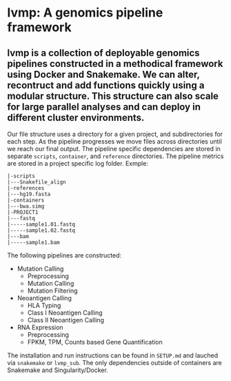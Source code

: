 # lvmp: A genomics pipeline framework

## lvmp is a collection of deployable genomics pipelines constructed in a methodical framework using Docker and Snakemake. We can alter, recontruct and add functions quickly using a modular structure. This structure can also scale for large parallel analyses and can deploy in different cluster environments.

Our file structure uses a directory for a given project, and subdirectories for each step. As the pipeline progresses we move files across directories until we reach our final output. The pipeline specific dependencies are stored in separate `scripts`, `container`, and `reference` directories. The pipeline metrics are stored in a project specific log folder. Exmple:

    |-scripts
    |---Snakefile_align
    |-references
    |---hg19.fasta
    |-containers
    |---bwa.simg
    |-PROJECT1
    |---fastq
    |-----sample1.01.fastq
    |-----sample1.02.fastq
    |---bam
    |-----sample1.bam
    
The following pipelines are constructed:

* Mutation Calling
    * Preprocessing
    * Mutation Calling
    * Mutation Filtering
* Neoantigen Calling
    * HLA Typing    
    * Class I Neoantigen Calling
    * Class II Neoantigen Calling
* RNA Expression
    * Preprocessing
    * FPKM, TPM, Counts based Gene Quantification

The installation and run instructions can be found in `SETUP.md` and lauched via `snakemake` or `lvmp_sub`. The only dependencies outside of containers are Snakemake and Singularity/Docker.
